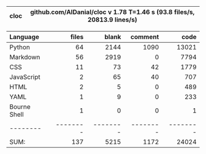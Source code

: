 cloc|github.com/AlDanial/cloc v 1.78  T=1.46 s (93.8 files/s, 20813.9 lines/s)
--- | ---

Language|files|blank|comment|code
:-------|-------:|-------:|-------:|-------:
Python|64|2144|1090|13021
Markdown|56|2919|0|7794
CSS|11|73|42|1779
JavaScript|2|65|40|707
HTML|2|5|0|489
YAML|1|9|0|233
Bourne Shell|1|0|0|1
--------|--------|--------|--------|--------
SUM:|137|5215|1172|24024
